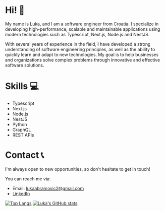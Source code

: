 # Hi! 👋

My name is Luka, and I am a software engineer from Croatia. I specialize in developing high-performance, scalable and maintainable applications using modern technologies such as Typescript, Next.js, Node.js and NestJS. 

With several years of experience in the field, I have developed a strong understanding of software engineering principles, as well as the ability to quickly learn and adapt to new technologies. My goal is to help businesses and organizations solve complex problems through innovative and effective software solutions.

# Skills 💻
- Typescript
- Next.js
- Node.js
- NestJS
- Python
- GraphQL
- REST APIs

# Contact 📞
I'm always open to new opportunities, so don't hesitate to get in touch! 

You can reach me via:
- Email: lukaabramovic2@gmail.com
- [LinkedIn](https://www.linkedin.com/in/luka-abramovic)

[![Top Langs](https://github-readme-stats.vercel.app/api/top-langs/?username=lukaabra&layout=compact)](https://github.com/anuraghazra/github-readme-stats)
[![Luka's GitHub stats](https://github-readme-stats.vercel.app/api?username=lukaabra)](https://github.com/anuraghazra/github-readme-stats)

